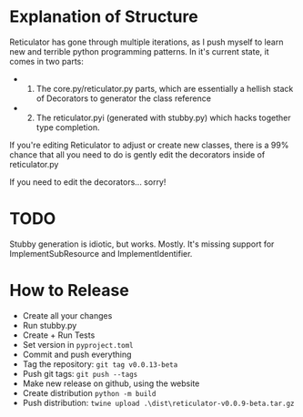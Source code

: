 # Explanation of Structure

Reticulator has gone through multiple iterations, as I push myself to learn new and terrible python programming patterns.
In it's current state, it comes in two parts:
 - 1) The core.py/reticulator.py parts, which are essentially a hellish stack of Decorators to generator the class reference
 - 2) The reticulator.pyi (generated with stubby.py) which hacks together type completion.

If you're editing Reticulator to adjust or create new classes, there is a 99% chance that all you need to do is gently edit the decorators
inside of reticulator.py

If you need to edit the decorators... sorry!

# TODO

Stubby generation is idiotic, but works. Mostly. It's missing support for ImplementSubResource and ImplementIdentifier.


# How to Release

 - Create all your changes
 - Run stubby.py
 - Create + Run Tests
 - Set version in `pyproject.toml`
 - Commit and push everything
 - Tag the repository: `git tag v0.0.13-beta`
 - Push git tags: `git push --tags`
 - Make new release on github, using the website
 - Create distribution `python -m build`
 - Push distribution: `twine upload .\dist\reticulator-v0.0.9-beta.tar.gz`